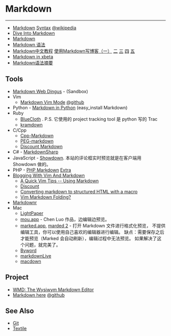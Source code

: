 
# Markdown

----

* [Markdown](http://daringfireball.net/projects/markdown/)
    [Syntax](http://daringfireball.net/projects/markdown/syntax)
    [@wikipedia](http://en.wikipedia.org/wiki/Markdown)
* [Dive Into Markdown](http://daringfireball.net/2004/03/dive_into_markdown)
* [Markdown](http://qingbo.net/picky/501-markdown.html)
* [Markdown 语法](http://qingbo.net/picky/502-markdown-syntax.html)
* [Markdown中文教程](http://sinolog.it/?p=383)
    [使用Markdown写博客（一）](http://sinolog.it/?p=378)
    [二](http://sinolog.it/?p=379)
    [三](http://sinolog.it/?p=380)
    [四](http://sinolog.it/?p=381)
    [五](http://sinolog.it/?p=382)
* [Markdown in xbeta](http://xbeta.org/wiki/show/Markdown)
* [Markdown语法摘要](http://gfrog.net/2008/03/markdown-syntax-basic/)


## Tools

* [Markdown Web Dingus](http://daringfireball.net/projects/markdown/dingus) - (Sandbox)
* Vim
    * [Markdown Vim Mode](http://plasticboy.com/markdown-vim-mode/)
        [@github](https://github.com/plasticboy/vim-markdown)
* Python - [Markdown in Python](http://www.freewisdom.org/projects/python-markdown/) (easy_install Markdown)
* Ruby
     * [BlueCloth](http://deveiate.org/projects/BlueCloth) . P.S. 它使用的 project tracking tool 是 python 写的 Trac
     * [kramdown](http://kramdown.rubyforge.org/)
* C/Cpp
    * [Cpp-Markdown](http://sourceforge.net/projects/cpp-markdown/)
    * [PEG-markdown](https://github.com/jgm/peg-markdown)
    * [Discount Markdown](http://www.pell.portland.or.us/~orc/Code/markdown/)
* C# - [MarkdownSharp](http://code.google.com/p/markdownsharp/)
* JavaScript - [Showdown](http://attacklab.net/showdown/http://attacklab.net/showdown/). 本站的评论框实时预览就是在客户端用 Showdown 做的。
* PHP - [PHP Markdown](http://michelf.com/projects/php-markdown/)
    [Extra](http://michelf.com/projects/php-markdown/extra/)
* [Blogging With Vim And Markdown](http://jamestechnotes.com/post/blogging-with-vim-and-markdown/)
    * [A Quick Vim Tips -- Using Markdown](http://jherdman.github.com/2010-07-28/quick-vim-tips-using-markdown.html)
    * [Discount](http://www.pell.portland.or.us/~orc/Code/discount/)
    * [Converting markdown to structured HTML with a macro](http://vimcasts.org/episodes/converting-markdown-to-structured-html-with-a-macro/)
    * [Vim Markdown Folding?](http://stackoverflow.com/questions/3828606/vim-markdown-folding)
* [Markdownr](http://markdownr.com/)
* Mac
    * [LightPaper](http://clockworkengine.com/lightpaper-mac/)
    * [mou.app](http://mouapp.com/) - Chen Luo 作品，边编辑边预览。
    * [marked.app](http://markedapp.com/), [marded 2](http://marked2app.com/) - 打开 Markdown 文件进行格式化预览，
        不提供编辑工具，你可以使用自己喜欢的编辑器进行编辑。
        缺点：需要保存之后才能预览（Marked 会自动刷新），编辑过程中无法预览。
        如果解决了这个问题，就完美了。
    * [Byword](http://bywordapp.com/)
    * [markdownLive](https://github.com/rentzsch/markdownlive)
    * [macdown](https://github.com/uranusjr/macdown)


## Project

* [WMD: The Wysiwym Markdown Editor](http://wmd-editor.com/)
* [Markdown here](http://markdown-here.com/)
  [@github](https://github.com/adam-p/markdown-here)

## See Also

* [Git](Git.md)
* [Textile](Textile.md)
